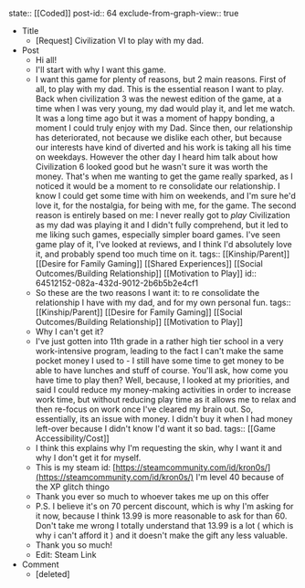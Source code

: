 state:: [[Coded]]
post-id:: 64
exclude-from-graph-view:: true

- Title
  - [Request] Civilization VI to play with my dad.
- Post
  - Hi all!
  - I'll start with why I want this game.
  - I want this game for plenty of reasons, but 2 main reasons. First of all, to play with my dad. This is the essential reason I want to play. Back when civilization 3 was the newest edition of the game, at a time when I was very young, my dad would play it, and let me watch. It was a long time ago but it was a moment of happy bonding, a moment I could truly enjoy with my Dad. Since then, our relationship has deteriorated, not because we dislike each other, but because our interests have kind of diverted and his work is taking all his time on weekdays. However the other day I heard him talk about how Civilization 6 looked good but he wasn't sure it was worth the money. That's when me wanting to get the game really sparked, as I noticed it would be a moment to re consolidate our relationship. I know I could get some time with him on weekends, and I'm sure he'd love it, for the nostalgia, for being with me, for the game. The second reason is entirely based on me: I never really got to _play_ Civilization as my dad was playing it and I didn't fully comprehend, but it led to me liking such games, especially simpler board games. I've seen game play of it, I've looked at reviews, and I think I'd absolutely love it, and probably spend too much time on it.
    tags:: [[Kinship/Parent]] [[Desire for Family Gaming]] [[Shared Experiences]] [[Social Outcomes/Building Relationship]] [[Motivation to Play]]
    id:: 64512152-082a-432d-9012-2b6b5b2e4cf1
  - So these are the two reasons I want it: to re consolidate the relationship I have with my dad, and for my own personal fun.
    tags:: [[Kinship/Parent]] [[Desire for Family Gaming]] [[Social Outcomes/Building Relationship]] [[Motivation to Play]]
  - Why I can't get it?
  - I've just gotten into 11th grade in a rather high tier school in a very work-intensive program, leading to the fact I can't make the same pocket money I used to - I still have some time to get money to be able to have lunches and stuff of course. You'll ask, how come you have time to play then? Well, because, I looked at my priorities, and said I could reduce my money-making activities in order to increase work time, but without reducing play time as it allows me to relax and then re-focus on work once I've cleared my brain out. So, essentially, its an issue with money. I didn't buy it when I had money left-over because I didn't know I'd want it so bad.
    tags:: [[Game Accessibility/Cost]]
  - I think this explains why I'm requesting the skin, why I want it and why I don't get it for myself.
  - This is my steam id: [https://steamcommunity.com/id/kron0s/](https://steamcommunity.com/id/kron0s/)
    I'm level 40 because of the XP glitch thingo
  - Thank you ever so much to whoever takes me up on this offer
  - P.S. I believe it's on 70 percent discount, which is why I'm asking for it now, because I think 13.99 is more reasonable to ask for than 60. Don't take me wrong I totally understand that 13.99 is a lot ( which is why i can't afford it ) and it doesn't make the gift any less valuable.
  - Thank you so much!
  - Edit: Steam Link
- Comment
  - [deleted]

